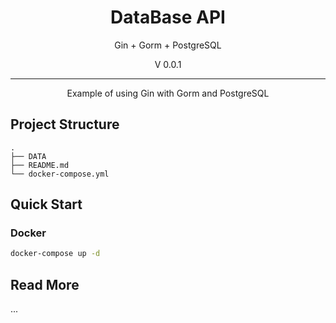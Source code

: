 <p align="center">
    <!-- <img width="192px" src="./docs/Logo/CY_Logo_Q2.png" > -->
</p>
<h1 align="center"><b>DataBase API</b></h1>

<p align="center">Gin + Gorm + PostgreSQL </p>
<p align="center">V 0.0.1</p>

---

<main style="text-align: center;">
Example of using Gin with Gorm and PostgreSQL
</main>

## Project Structure
```
.
├── DATA 
├── README.md
└── docker-compose.yml
```

## Quick Start
### Docker
```bash
docker-compose up -d
```


## Read More
...
<!-- Read [Change Log](Docs/src/changelog.md)  -->